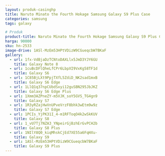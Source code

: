 ```yaml
---
layout: produk-casinghp
title: Naruto Minato the Fourth Hokage Samsung Galaxy S9 Plus Case
categories: samsung
tags: galaxy

# Produk
product-title: Naruto Minato the Fourth Hokage Samsung Galaxy S9 Plus Case
harga: 90000
sku: hn-2533
image-drive: 1ASl-MzEm53HPtVDizW9CGueqcbW7BKaF
gallery:
  - url: 1fx-VdBjaDzTCNtoDAXLlx5JmD3YJY6GU
    title: Galaxy Note 8
  - url: 1cuBcDFlQheLfCPr6LbpXI9VxKg58TF1d
    title: Galaxy S6
  - url: 1C85BjLXt9PpjTXfL5ZdiD_NK2sad1mxB
    title: Galaxy S6 Edge
  - url: 1LlQ1q37npCUbdSxyi12guSBN295JbJKZ
    title: Galaxy S6 Edge Plus
  - url: 1Xmm3AZPneZY-m5VJK_soY5GVS_TG4gn9
    title: Galaxy S7
  - url: 1R3yRZajHwVnUPveVrzF8bhk3wEtm9w9z
    title: Galaxy S7 Edge
  - url: 1PCIs_YjPK31I_4-m1RFToqO4k2wSkKUV
    title: Galaxy S8
  - url: 1_vU7Tj7NZA3_YNpeirGjBzhErGvPCH2b
    title: Galaxy S8 Plus
  - url: 1NIlY8Q0_kiqMhskCjEd7XE55a6FqHXu-
    title: Galaxy S9
  - url: 1ASl-MzEm53HPtVDizW9CGueqcbW7BKaF
    title: Galaxy S9 Plus
---
```

